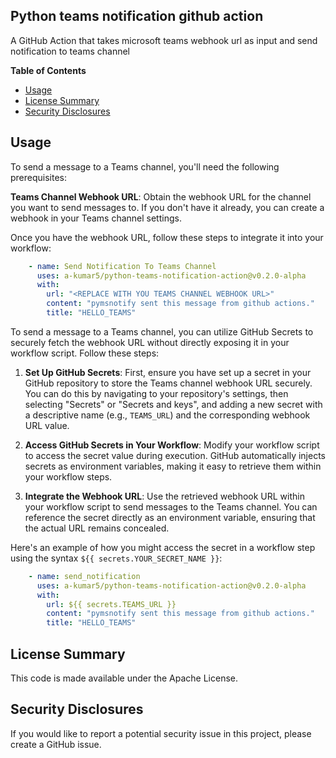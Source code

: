 ## Python teams notification github action

A GitHub Action that takes microsoft teams webhook url as input and send notification to teams channel

**Table of Contents**

<!-- toc -->

- [Usage](#usage)
- [License Summary](#license-summary)
- [Security Disclosures](#security-disclosures)

<!-- tocstop -->

## Usage

To send a message to a Teams channel, you'll need the following prerequisites:

**Teams Channel Webhook URL**: Obtain the webhook URL for the channel you want to send messages to. If you don't have it already, you can create a webhook in your Teams channel settings.

Once you have the webhook URL, follow these steps to integrate it into your workflow:

```yaml
    - name: Send Notification To Teams Channel
      uses: a-kumar5/python-teams-notification-action@v0.2.0-alpha
      with:
        url: "<REPLACE WITH YOU TEAMS CHANNEL WEBHOOK URL>"
        content: "pymsnotify sent this message from github actions."
        title: "HELLO_TEAMS"
```
To send a message to a Teams channel, you can utilize GitHub Secrets to securely fetch the webhook URL without directly exposing it in your workflow script. Follow these steps:

1. **Set Up GitHub Secrets**: First, ensure you have set up a secret in your GitHub repository to store the Teams channel webhook URL securely. You can do this by navigating to your repository's settings, then selecting "Secrets" or "Secrets and keys", and adding a new secret with a descriptive name (e.g., `TEAMS_URL`) and the corresponding webhook URL value.

2. **Access GitHub Secrets in Your Workflow**: Modify your workflow script to access the secret value during execution. GitHub automatically injects secrets as environment variables, making it easy to retrieve them within your workflow steps.

3. **Integrate the Webhook URL**: Use the retrieved webhook URL within your workflow script to send messages to the Teams channel. You can reference the secret directly as an environment variable, ensuring that the actual URL remains concealed.

Here's an example of how you might access the secret in a workflow step using the syntax `${{ secrets.YOUR_SECRET_NAME }}`:

```yaml
    - name: send_notification
      uses: a-kumar5/python-teams-notification-action@v0.2.0-alpha
      with:
        url: ${{ secrets.TEAMS_URL }}
        content: "pymsnotify sent this message from github actions."
        title: "HELLO_TEAMS"
```

## License Summary

This code is made available under the Apache License.

## Security Disclosures

If you would like to report a potential security issue in this project, please create a GitHub issue.